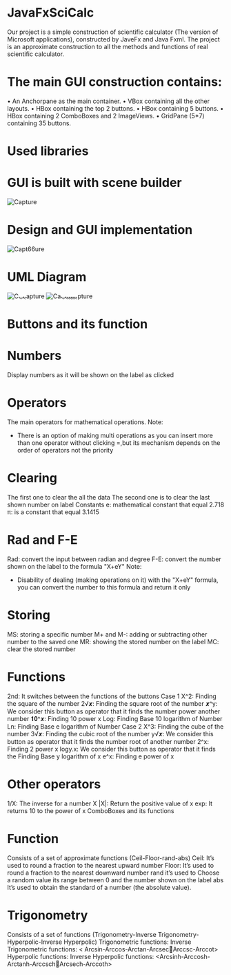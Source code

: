 # JavaFxSciCalc
Our project is a simple construction of scientific calculator (The 
version of Microsoft applications), constructed by JaveFx and Java 
Fxml. The project is an approximate construction to all the methods 
and functions of real scientific calculator.
# The main GUI construction contains:
  • An Anchorpane as the main container.
  • VBox containing all the other layouts.
  • HBox containing the top 2 buttons.
  • HBox containing 5 buttons.
  • HBox containing 2 ComboBoxes and 2 ImageViews.
  • GridPane (5*7) containing 35 buttons.  
# Used libraries
# GUI is built with scene builder
![Capture](https://user-images.githubusercontent.com/112608294/189385593-e3d47ae0-fdb4-4012-be3b-8d7230b8e490.PNG)
# Design and GUI implementation  
![Capt66ure](https://user-images.githubusercontent.com/112608294/189385792-b8643522-291c-46bf-a9be-8aa1ff7d2a44.PNG)
# UML Diagram
![Cببapture](https://user-images.githubusercontent.com/112608294/189385940-8b2d86f6-cd6a-4778-a7b9-beda13f37367.PNG)
![Caبببببببpture](https://user-images.githubusercontent.com/112608294/189385978-9d821309-eec7-4c9b-b6d4-9cdc55ede571.PNG)
# Buttons and its function
#  Numbers
Display numbers as it will be shown on the label as clicked
#  Operators 
The main operators for mathematical operations.
Note:
- There is an option of making multi operations as you can insert more than one operator without clicking =,but its mechanism depends on the order of operators 
not the priority
#  Clearing 
The first one to clear the all the data 
The second one is to clear the last shown number on label
Constants
e: mathematical constant that equal 2.718
π: is a constant that equal 3.1415
#  Rad and F-E
Rad: convert the input between radian and degree
F-E: convert the number shown on the label to the 
formula "X+eY"
Note:
- Disability of dealing (making operations on it) with the "X+eY" formula, you can convert the number to this formula and return it only
#  Storing
MS: storing a specific number
M+ and M-: adding or subtracting other number to the saved one
MR: showing the stored number on the label
MC: clear the stored number 
#  Functions
2nd: It switches between the functions of the buttons
Case 1
X^2: Finding the square of the number
2√𝒙: Finding the square root of the number 
𝒙^y: We consider this button as operator that it finds the number power another number
𝟏𝟎^𝒙: Finding 10 power x 
Log: Finding Base 10 logarithm of Number
Ln: Finding Base e logarithm of Number
Case 2
X^3: Finding the cube of the number
3√𝒙: Finding the cubic root of the number
y√𝒙: We consider this button as operator that it finds the number root of another number
2^x: Finding 2 power x
logy.x: We consider this button as operator that it finds the Finding Base y logarithm of x
e^x: Finding e power of x
#  Other operators
1/X: The inverse for a number X
|X|: Return the positive value of x
exp: It returns 10 to the power of x
ComboBoxes and its functions
#  Function
Consists of a set of approximate functions (Ceil-Floor-rand-abs) 
Ceil: It’s used to round a fraction to the nearest upward number
Floor: It’s used to round a fraction to the nearest downward number
rand it’s used to Choose a random value its range between 0 and the 
number shown on the label
abs It’s used to obtain the standard of a number (the absolute value).
#  Trigonometry
Consists of a set of functions (Trigonometry-Inverse 
Trigonometry-Hyperpolic-Inverse Hyperpolic)
Trigonometric functions: <sin-cos-tan-cot-csc-sec>
Inverse Trigonometric functions: < Arcsin-Arccos-Arctan-ArcsecArccsc-Arccot>
Hyperpolic functions: <sinh-cosh-tanh-csch-sech-coth>
Inverse Hyperpolic functions: <Arcsinh-Arccosh-Arctanh-ArccschArcsech-Arccoth>


